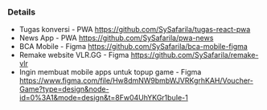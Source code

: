 ### Details

- Tugas konversi - PWA https://github.com/SySafarila/tugas-react-pwa
- News App - PWA https://github.com/SySafarila/pwa-news
- BCA Mobile - Figma https://github.com/SySafarila/bca-mobile-figma
- Remake website VLR.GG - Figma https://github.com/SySafarila/remake-vlr
- Ingin membuat mobile apps untuk topup game - Figma https://www.figma.com/file/Hw8dmNW9bmbWJVRKgrhKAH/Voucher-Game?type=design&node-id=0%3A1&mode=design&t=8Fw04UhYKGr1buIe-1
